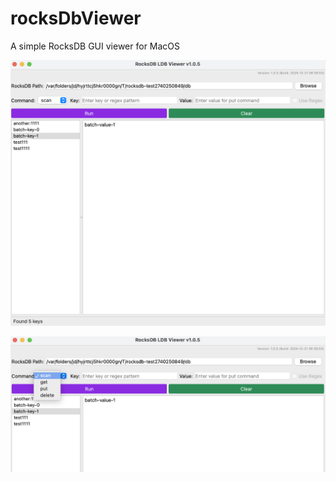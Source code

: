 # rocksDbViewer
A simple RocksDB GUI viewer for MacOS

![Sample Snapshot 1](./img/sample1.png)

![Sample Snapshot 2](./img/sample2.png)

